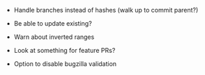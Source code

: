 ﻿- Handle branches instead of hashes (walk up to commit parent?)

- Be able to update existing?

- Warn about inverted ranges

- Look at something for feature PRs?
- Option to disable bugzilla validation